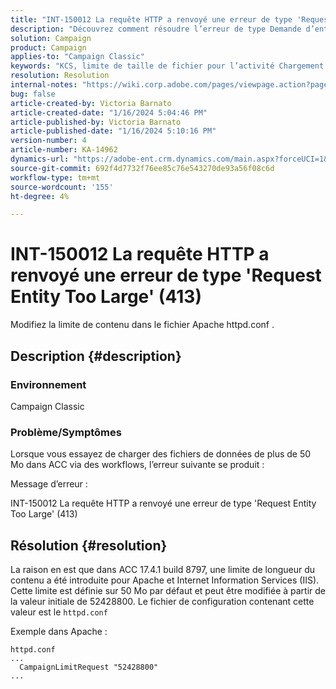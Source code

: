 ```yaml
---
title: "INT-150012 La requête HTTP a renvoyé une erreur de type 'Request Entity Too Large' (413)"
description: "Découvrez comment résoudre l’erreur de type Demande d’entité trop volumineuse (413)."
solution: Campaign
product: Campaign
applies-to: "Campaign Classic"
keywords: "KCS, limite de taille de fichier pour l’activité Chargement (fichier), Request Entity Too Large, CampaignLimitRequest"
resolution: Resolution
internal-notes: "https://wiki.corp.adobe.com/pages/viewpage.action?pageId=1423015339#ACC-Apache/Tomcat/IIS-WhatisthefilesizelimitforDataloading(file)activity?"
bug: false
article-created-by: Victoria Barnato
article-created-date: "1/16/2024 5:04:46 PM"
article-published-by: Victoria Barnato
article-published-date: "1/16/2024 5:10:16 PM"
version-number: 4
article-number: KA-14962
dynamics-url: "https://adobe-ent.crm.dynamics.com/main.aspx?forceUCI=1&pagetype=entityrecord&etn=knowledgearticle&id=91961a57-91b4-ee11-a569-6045bd006704"
source-git-commit: 692f4d7732f76ee85c76e543270de93a56f08c6d
workflow-type: tm+mt
source-wordcount: '155'
ht-degree: 4%

---
```


# INT-150012 La requête HTTP a renvoyé une erreur de type &#39;Request Entity Too Large&#39; (413)


Modifiez la limite de contenu dans le fichier Apache httpd.conf .

## Description {#description}


### <b>Environnement</b>

Campaign Classic

### <b>Problème/Symptômes</b>

Lorsque vous essayez de charger des fichiers de données de plus de 50 Mo dans ACC via des workflows, l’erreur suivante se produit :



Message d’erreur :

INT-150012 La requête HTTP a renvoyé une erreur de type &#39;Request Entity Too Large&#39; (413)


## Résolution {#resolution}


La raison en est que dans ACC 17.4.1 build 8797, une limite de longueur du contenu a été introduite pour Apache et Internet Information Services (IIS). Cette limite est définie sur 50 Mo par défaut et peut être modifiée à partir de la valeur initiale de 52428800. Le fichier de configuration contenant cette valeur est le `httpd.conf`

Exemple dans Apache :


```
httpd.conf
...
  CampaignLimitRequest "52428800"
...
```

